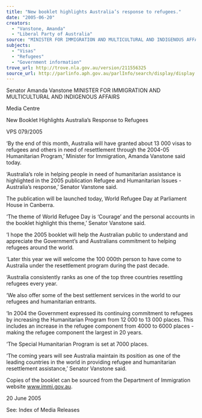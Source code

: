 ```yaml
---
title: "New booklet highlights Australia’s response to refugees."
date: "2005-06-20"
creators:
  - "Vanstone, Amanda"
  - "Liberal Party of Australia"
source: "MINISTER FOR IMMIGRATION AND MULTICULTURAL AND INDIGENOUS AFFAIRS"
subjects:
  - "Visas"
  - "Refugees"
  - "Government information"
trove_url: http://trove.nla.gov.au/version/211556325
source_url: http://parlinfo.aph.gov.au/parlInfo/search/display/display.w3p;query=Id%3A%22media/pressrel/UPFG6%22
---
```


 Senator Amanda Vanstone  MINISTER FOR IMMIGRATION AND MULTICULTURAL AND INDIGENOUS AFFAIRS

 Media Centre

 New Booklet Highlights Australia’s Response to Refugees

 VPS 079/2005

 ‘By the end of this month, Australia will have granted about 13 000 visas to refugees and others in need of resettlement through the 2004-05  Humanitarian Program,’ Minister for Immigration, Amanda Vanstone said today.

 ‘Australia’s role in helping people in need of humanitarian assistance is highlighted in the 2005 publication Refugee and Humanitarian Issues -  Australia’s response,’ Senator Vanstone said. 

 The publication will be launched today, World Refugee Day at Parliament House in Canberra.

 ‘The theme of World Refugee Day is ‘Courage’ and the personal accounts in the booklet highlight this theme,’ Senator Vanstone said.

 ‘I hope the 2005 booklet will help the Australian public to understand and appreciate the Government’s and Australians commitment to helping  refugees around the world.

 ‘Later this year we will welcome the 100 000th person to have come to Australia under the resettlement program during the past decade.

 ‘Australia consistently ranks as one of the top three countries resettling refugees every year. 

 ‘We also offer some of the best settlement services in the world to our refugees and humanitarian entrants.

 ‘In 2004 the Government expressed its continuing commitment to refugees by increasing the Humanitarian Program from 12 000 to 13 000 places.  This includes an increase in the refugee component from 4000 to 6000 places - making the refugee component the largest in 20 years.

 ‘The Special Humanitarian Program is set at 7000 places.

 ‘The coming years will see Australia maintain its position as one of the leading countries in the world in providing refugee and humanitarian  resettlement assistance,’ Senator Vanstone said.

 Copies of the booklet can be sourced from the Department of Immigration website www.immi.gov.au.

 20 June 2005

 See: Index of Media Releases

